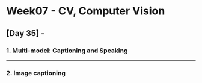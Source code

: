 # Week07 - CV, Computer Vision

## [Day 35] - 

### 1. Multi-model: Captioning and Speaking

------

### 2. Image captioning

